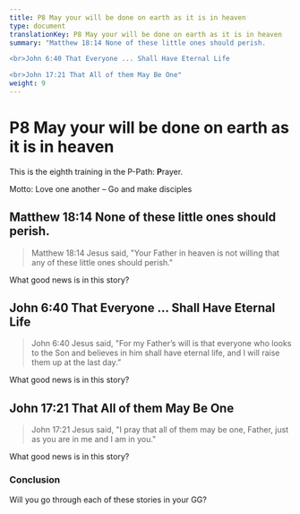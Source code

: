 ```yaml
---
title: P8 May your will be done on earth as it is in heaven
type: document
translationKey: P8 May your will be done on earth as it is in heaven
summary: "Matthew 18:14 None of these little ones should perish.

<br>John 6:40 That Everyone ... Shall Have Eternal Life

<br>John 17:21 That All of them May Be One"
weight: 9
---
```

# P8 May your will be done on earth as it is in heaven

This is the eighth training in the P-Path: **P**rayer.

Motto: Love one another – Go and make disciples

## Matthew 18:14 None of these little ones should perish.

>   Matthew 18:14 Jesus said, "Your Father in heaven is not willing that any of these little ones should perish."

What good news is in this story?

## John 6:40 That Everyone ... Shall Have Eternal Life

>   John 6:40 Jesus said, "For my Father’s will is that everyone who looks to the Son and believes in him shall have eternal life, and I will raise them up at the last day.”

What good news is in this story?

## John 17:21 That All of them May Be One

>   John 17:21 Jesus said, "I pray that all of them may be one, Father, just as you are in me and I am in you."

What good news is in this story?

### Conclusion

Will you go through each of these stories in your GG?

